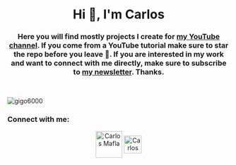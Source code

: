 <h1 align="center">Hi 👋, I'm Carlos</h1>
<h3 align="center">Here you will find mostly projects I create for <a href="https://www.youtube.com/c/CarlosMafla" target="blank">my YouTube channel</a>. If you come from a YouTube tutorial make sure to star the repo before you leave 🙂. If you are interested in my work and want to connect with me directly, make sure to subscribe to <a href="http://eepurl.com/dGyT0L" target="blank">my newsletter</a>. Thanks.
</h3>

</br>
<p align="left"> <img src="https://komarev.com/ghpvc/?username=gigo6000&label=Profile%20views&color=0e75b6&style=flat" alt="gigo6000" /> </p>

<h3 align="left">Connect with me:</h3>
<p align="center">
  <a href="https://www.youtube.com/c/CarlosMafla" target="blank"><img align="center" src="https://github.com/rahuldkjain/github-profile-readme-generator/blob/master/src/images/icons/Social/youtube.svg" alt="Carlos Mafla" height="60" width="60" /></a>
  <a href="https://www.instagram.com/gigo6000/" target="blank"><img align="center" src="https://github.com/rahuldkjain/github-profile-readme-generator/blob/master/src/images/icons/Social/instagram.svg" alt="Carlos Mafla" height="40" width="40" /></a>
</p>


<!--
**gigo6000/gigo6000** is a ✨ _special_ ✨ repository because its `README.md` (this file) appears on your GitHub profile.

Here are some ideas to get you started:

- 🔭 I’m currently working on ...
- 🌱 I’m currently learning ...
- 👯 I’m looking to collaborate on ...
- 🤔 I’m looking for help with ...
- 💬 Ask me about ...
- 📫 How to reach me: ...
- 😄 Pronouns: ...
- ⚡ Fun fact: ...
-->
